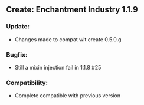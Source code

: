 ## Create: Enchantment Industry 1.1.9

### Update:
- Changes made to compat wit create 0.5.0.g

### Bugfix:
- Still a mixin injection fail in 1.1.8 #25

### Compatibility:
- Complete compatible with previous version
